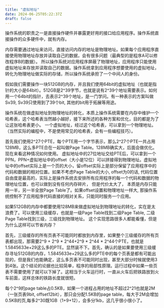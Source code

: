 ```yaml
---
title: "虚拟地址"
date: 2024-06-25T05:22:37Z
draft: false
---
```


操作系统的职责之一是直接操作硬件并暴露更好用的接口给应用程序。操作系统直接操作的众多硬件中，就有内存。

内存需要通过地址来访问，直接访问内存的地址是物理地址。如果每个应用程序直接使用物理地址存放并读取自己的数据，会有很多问题（最典型的是程序A可以修改程序B的数据）。
所以操作系统对应用程序屏蔽了物理地址，应用程序只能使用虚拟地址来存放并读取自己的数据。操作系统拿到应用程序想要使用的虚拟地址，转化为物理地址做实际的存储，所以操作系统承担了一个中间人的身份。

假如我们需要操作一块512GB的内存，并且我们使用64bit的虚拟地址（也就是指针的大小是64bit）。512GB是2^39字节，也就是说有2^39个地址需要表示。如何用一个64bit的指针，去表示2^39个地址，是一门学问。有一种表示的方案叫做Sv39, Sv39只使用到了39个bit, 其他的bit用于拓展等用途。

操作系统在做虚拟地址到物理地址的转化，本质上操作系统需要在内存中维护一个哈希表，这个哈希表当然越小越好，接下来所述的各种方案和优化，目的都是为了让这张哈希表更小。
一个虚拟地址，经过这个哈希表，可以拿到一个物理地址。（当然实际的编程中，不是使用常见的哈希表，会有一些编程技巧）。

首先我们使用2^27个PTE，每个PTE用一个字节表示，那么2^27个PTE一共占用128MB，这么多PTE合在一起叫做Page Table。128MB确实大，后面会做优化。现在来看这种情况如何使用。
虚拟地址中的27位地址交给PTE后，可以拿到一个PPN，PPN+虚拟地址中的offset（大小是12位）可以拼接得到物理地址。虚拟地址中的offset实际上是一个页的大小，留offset实际上是部分保留了应用程序中的代码和数据的相对位置。如果不考虑Page Table的大小, offset为0的话, 代码位置自由度是最高的，实际上是操作系统去安排所有应用程序的每一个代码和数据的物理地址位置，也可以做到没有任何内存碎片， 但是代价太大了， 本质是内存只能用一半，另一半全放Page Table了。如果offset设置和物理地址一样大, 那操作系统控制不了应用程序代码直接的相对关系，只能同时服务一个应用。

如果512GB的内存中都要使用128MB来做虚拟地址到物理地址的转化，实在是太浪费了。可以使用三级缓存，也就是一级Page Table找到二级Page Table, 二级Page Table找到三级，三级找到物理地址。
这个实现思路很多人都能看懂，但是为什么这样可以节省内存？

首先，三级缓存的所有页表不可能同时都放到内存里，如果整个三级缓存的所有页表都出现，那需要2^9 + 2^9 * 2^44+2^9 * 2^44 * 2^44个PTE，也就是1.5845633e+29这么多的PTE。显然装不下。首先，确认的是如果要使用三级缓存寻址512GB的内存，1.5845633e+29这么多的PTE中的每个页表是都有可能出现的，但是我们也能确定，这么多页表不可能同时出现，甚至大部分时候就使用3到4张。这个结论的论据也比较简单，程序的局部性原理。运行过程中如果一些页表不需要使用了就可以下掉了。这相当于火车运行时，一直从火车后把铁路放到火车前面，这样总体的铁路长度就很短。

每个2^9的page table占0.5KB，如果一个进程占用的地址不超过2^21也就是2M（一张页表9bit, offset12bit），那只会分配1.5KB的page table，每大于2M会增加0.5KB的页,每多2^30既1GB（1+9+12），会多分1kb，这几乎很小很小了。
